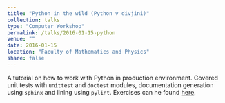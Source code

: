 ```yaml
---
title: "Python in the wild (Python v divjini)"
collection: talks
type: "Computer Workshop"
permalink: /talks/2016-01-15-python
venue: ""
date: 2016-01-15
location: "Faculty of Mathematics and Physics"
share: false
---
```


A tutorial on how to work with Python in production environment. Covered unit tests with `unittest`
and `doctest` modules, documentation generation using `sphinx` and lining using `pylint`.
Exercises can he found
[here](https://github.com/jureslak/racunalniske-delavnice/tree/master/fmf/python_v_divjini).

<!--
vim: spell spelllang=en:
-->
